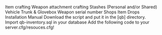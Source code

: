 Item crafting
Weapon attachment crafting
Stashes (Personal and/or Shared)
Vehicle Trunk & Glovebox
Weapon serial number
Shops
Item Drops
Installation
Manual
Download the script and put it in the [qb] directory.
Import qb-inventory.sql in your database
Add the following code to your server.cfg/resouces.cfg!


